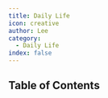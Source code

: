```yaml
---
title: Daily Life
icon: creative
author: Lee
category:
  - Daily Life
index: false
---
```


## Table of Contents

<ArticlesMenu />
